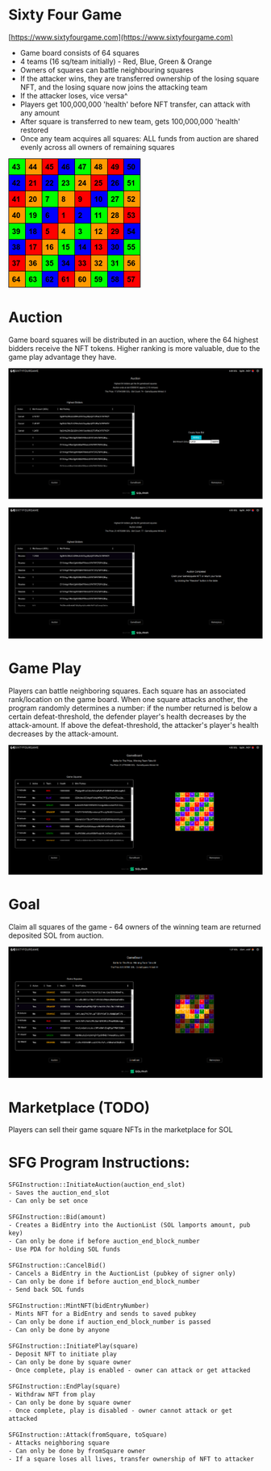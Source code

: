 # Sixty Four Game

[https://www.sixtyfourgame.com](https://www.sixtyfourgame.com)

- Game board consists of 64 squares
- 4 teams (16 sq/team initially) - Red, Blue, Green & Orange
- Owners of squares can battle neighbouring squares
- If the attacker wins, they are transferred ownership of the losing square NFT,
and the losing square now joins the attacking team
- If the attacker loses, vice versa^
- Players get 100,000,000 'health' before NFT transfer, can attack with any amount
- After square is transferred to new team, gets 100,000,000 'health' restored
- Once any team acquires all squares: ALL funds from auction are shared evenly across all owners of remaining squares

![Sixty Four Game Board](64board.png?raw=true "Sixty Four Game Board")

# Auction
Game board squares will be distributed in an auction, where the 64 highest bidders receive the NFT tokens. Higher ranking is more valuable, due to the game play advantage they have.

![Auction](AUCTION.png?raw=true "Sixty Four Game Board")

![Auction Resolve](AUCTION-RESOLVE.png?raw=true "Auction Resolve")

# Game Play
Players can battle neighboring squares. Each square has an associated rank/location on the game board. When one square attacks another, the program randomly determines a number: if the number returned is below a certain defeat-threshold, the defender player's health decreases by the attack-amount. If above the defeat-threshold, the attacker's player's health decreases by the attack-amount.

![Game Board](GAMEBOARD-FRESH.png?raw=true "Gameboard")

# Goal
Claim all squares of the game - 64 owners of the winning team are returned deposited SOL from auction.

![Game Board Mid](MIDGAME.png?raw=true "Gameboard Mid")

# Marketplace (TODO)
Players can sell their game square NFTs in the marketplace for SOL


# SFG Program Instructions:
```
SFGInstruction::InitiateAuction(auction_end_slot)
- Saves the auction_end_slot
- Can only be set once

SFGInstruction::Bid(amount)
- Creates a BidEntry into the AuctionList (SOL lamports amount, pub key)  
- Can only be done if before auction_end_block_number
- Use PDA for holding SOL funds

SFGInstruction::CancelBid()
- Cancels a BidEntry in the AuctionList (pubkey of signer only)
- Can only be done if before auction_end_block_number
- Send back SOL funds

SFGInstruction::MintNFT(bidEntryNumber)
- Mints NFT for a BidEntry and sends to saved pubkey
- Can only be done if auction_end_block_number is passed
- Can only be done by anyone

SFGInstruction::InitiatePlay(square)
- Deposit NFT to initiate play
- Can only be done by square owner
- Once complete, play is enabled - owner can attack or get attacked

SFGInstruction::EndPlay(square)
- Withdraw NFT from play
- Can only be done by square owner
- Once complete, play is disabled - owner cannot attack or get attacked

SFGInstruction::Attack(fromSquare, toSquare)
- Attacks neighboring square
- Can only be done by fromSquare owner
- If a square loses all lives, transfer ownership of NFT to attacker

```
